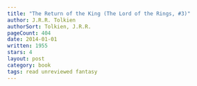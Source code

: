 ```yaml
---
title: "The Return of the King (The Lord of the Rings, #3)"
author: J.R.R. Tolkien
authorSort: Tolkien, J.R.R.
pageCount: 404
date: 2014-01-01
written: 1955
stars: 4
layout: post
category: book
tags: read unreviewed fantasy
---
```

